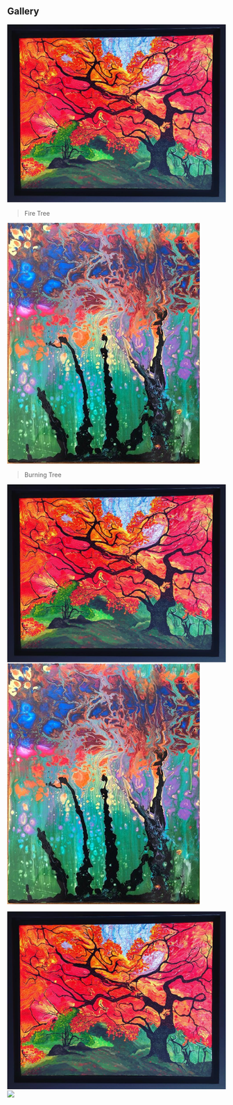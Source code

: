 
## Gallery

<a href="http://2cupsofart.com"><img src="firetree.jpg" title="FireTree" alt="2cupsofart"></a>
> Fire Tree

<a href="http://2cupsofart.com"><img src="burning tree.PNG" title="FireTree" alt="2cupsofart"></a>
> Burning Tree

<a id="single_1" href="firetree.jpg" title="Fire Tree by JenTag">
	<img src="firetree.jpg" alt="" />
</a>
<a id="single_2" href="burning tree.png" title="Burning Tree by JenTag">
	<img src="burning tree.PNG" alt="" />
</a>


<script src="//code.jquery.com/jquery-3.3.1.min.js"></script>

<link rel="stylesheet" href="https://cdn.jsdelivr.net/gh/fancyapps/fancybox@3.5.7/dist/jquery.fancybox.min.css" />
<script src="https://cdn.jsdelivr.net/gh/fancyapps/fancybox@3.5.7/dist/jquery.fancybox.min.js"></script>


<a data-fancybox="gallery" href="firetree.jpg"><img src="firetree.jpg"></a>
<a data-fancybox="gallery" href="big_2.jpg"><img src="small_2.jpg"></a>



